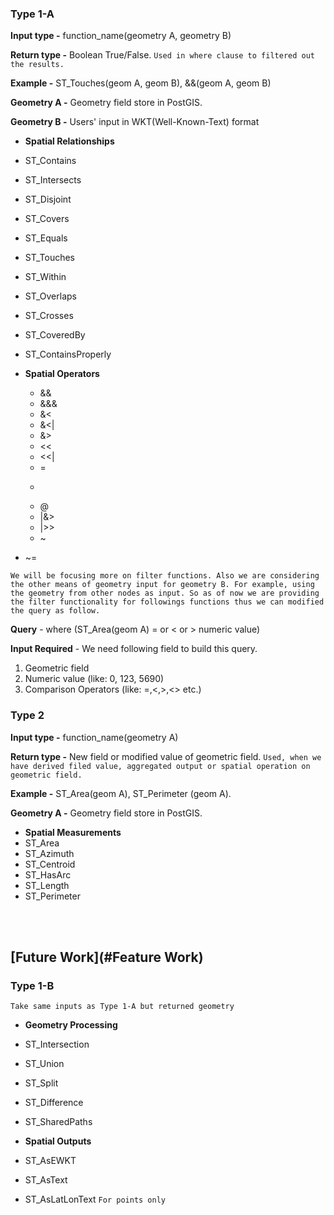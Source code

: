 ### Type 1-A

**Input type -** function_name(geometry A, geometry B)

**Return type -** Boolean True/False. `Used in where clause to filtered out the results.`

**Example -** ST_Touches(geom A, geom B), &&(geom A, geom B)

**Geometry A -** Geometry field store in PostGIS.

**Geometry B -** Users' input in WKT(Well-Known-Text) format
    

* **Spatial Relationships**
 * ST_Contains 
 * ST_Intersects 
 * ST_Disjoint
 * ST_Covers
 * ST_Equals
 * ST_Touches
 * ST_Within
 * ST_Overlaps 
 * ST_Crosses
 * ST_CoveredBy
 * ST_ContainsProperly


* **Spatial Operators**
  * && 
  * &&&
  * &< 
  * &<| 
  * &> 
  * << 
  * <<| 
  * = 
  * >> 
  * @ 
  * |&> 
  * |>> 
  * ~ 
 * ~= 


`We will be focusing more on filter functions. Also we are considering the other means of geometry input for geometry B. For example, using the geometry from other nodes as input. So as of now we are providing the filter functionality for followings functions thus we can modified the query as follow.`

**Query** - where (ST_Area(geom A) = or < or > numeric value)  

**Input Required** - We need following field to build this query.

1. Geometric field
2. Numeric value (like: 0, 123, 5690)
3. Comparison Operators (like: =,<,>,<> etc.)

### Type 2
    
**Input type -** function_name(geometry A)

**Return type -** New field or modified value of geometric field. `Used, when we have derived filed value, aggregated output or spatial operation on geometric field.`

**Example -** ST_Area(geom A), ST_Perimeter (geom A).

**Geometry A -** Geometry field store in PostGIS.
 
* **Spatial Measurements**
 * ST_Area
 * ST_Azimuth
 * ST_Centroid
 * ST_HasArc
 * ST_Length
 * ST_Perimeter
<br />
<br />

## [Future Work](#Feature Work)

### Type 1-B 

`Take same inputs as Type 1-A but returned geometry`

* **Geometry Processing** 
 * ST_Intersection
 * ST_Union
 * ST_Split
 * ST_Difference
 * ST_SharedPaths

* **Spatial Outputs**
 * ST_AsEWKT
 * ST_AsText 
 * ST_AsLatLonText `For points only`

